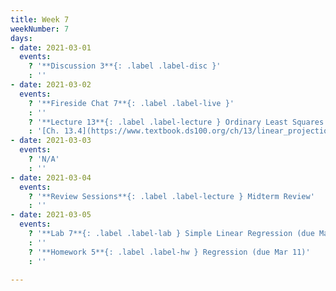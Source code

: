 ```yaml
---
title: Week 7
weekNumber: 7
days:
- date: 2021-03-01
  events:
    ? '**Discussion 3**{: .label .label-disc }'
    : ''
- date: 2021-03-02
  events:
    ? '**Fireside Chat 7**{: .label .label-live }'
    : ''
    ? '**Lecture 13**{: .label .label-lecture } Ordinary Least Squares'
    : '[Ch. 13.4](https://www.textbook.ds100.org/ch/13/linear_projection.html)'
- date: 2021-03-03
  events:
    ? 'N/A'
    : ''
- date: 2021-03-04
  events:
    ? '**Review Sessions**{: .label .label-lecture } Midterm Review'
    : ''
- date: 2021-03-05
  events:
    ? '**Lab 7**{: .label .label-lab } Simple Linear Regression (due Mar 11)'
    : ''
    ? '**Homework 5**{: .label .label-hw } Regression (due Mar 11)'
    : ''

---
```

